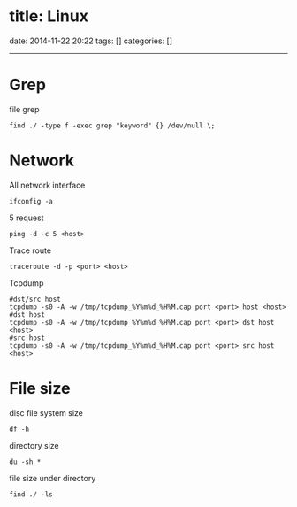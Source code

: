 title: Linux
==========
date: 2014-11-22 20:22
tags: []
categories: []
- - -

# Grep
file grep
```
find ./ -type f -exec grep "keyword" {} /dev/null \;
```

# Network
All network interface
```
ifconfig -a
```
5 request
```
ping -d -c 5 <host>
```
Trace route
```
traceroute -d -p <port> <host>
```
Tcpdump
```
#dst/src host
tcpdump -s0 -A -w /tmp/tcpdump_%Y%m%d_%H%M.cap port <port> host <host>
#dst host
tcpdump -s0 -A -w /tmp/tcpdump_%Y%m%d_%H%M.cap port <port> dst host <host>
#src host
tcpdump -s0 -A -w /tmp/tcpdump_%Y%m%d_%H%M.cap port <port> src host <host>
```

# File size
disc file system size
```
df -h
```
directory size
```
du -sh *
```
file size under directory
```
find ./ -ls
```

